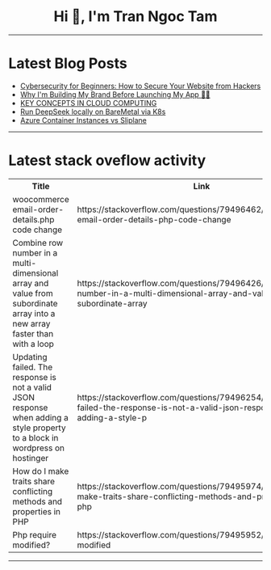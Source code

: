 <h1 align="center">Hi 👋, I'm Tran Ngoc Tam</h1>

---

# Latest Blog Posts 
<!-- BLOG-POST-LIST:START -->
- [Cybersecurity for Beginners: How to Secure Your Website from Hackers](https://dev.to/abibtechid/cybersecurity-for-beginners-how-to-secure-your-website-from-hackers-31nm)
- [Why I&#39;m Building My Brand Before Launching My App 🚀🔥](https://dev.to/zartarcyber/why-im-building-my-brand-before-launching-my-app-4fa0)
- [KEY CONCEPTS IN CLOUD COMPUTING](https://dev.to/chiamaka_nwoke/key-concepts-in-cloud-computing-5dj0)
- [Run DeepSeek locally on BareMetal via K8s](https://dev.to/anas_alloush/run-deepseek-locally-on-baremetal-via-k8s-3ng9)
- [Azure Container Instances vs Sliplane](https://dev.to/wimadev/azure-container-instances-vs-sliplane-2h3i)
<!-- BLOG-POST-LIST:END -->

---

# Latest stack oveflow activity
<table>
  <tr><th>Title</th><th>Link</th></tr>
  <!-- STACKOVERFLOW:START --><tr><td>woocommerce email-order-details.php code change</td><td>https://stackoverflow.com/questions/79496462/woocommerce-email-order-details-php-code-change</td></tr><tr><td>Combine row number in a multi-dimensional array and value from subordinate array into a new array faster than with a loop</td><td>https://stackoverflow.com/questions/79496426/combine-row-number-in-a-multi-dimensional-array-and-value-from-subordinate-array</td></tr><tr><td>Updating failed. The response is not a valid JSON response when adding a style property to a block in wordpress on hostinger</td><td>https://stackoverflow.com/questions/79496254/updating-failed-the-response-is-not-a-valid-json-response-when-adding-a-style-p</td></tr><tr><td>How do I make traits share conflicting methods and properties in PHP</td><td>https://stackoverflow.com/questions/79495974/how-do-i-make-traits-share-conflicting-methods-and-properties-in-php</td></tr><tr><td>Php require modified?</td><td>https://stackoverflow.com/questions/79495952/php-require-modified</td></tr><!-- STACKOVERFLOW:END -->
</table>

---


